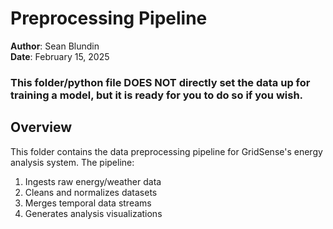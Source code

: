 # Preprocessing Pipeline

**Author**: Sean Blundin  
**Date**: February 15, 2025

### This folder/python file DOES NOT directly set the data up for training a model, but it is ready for you to do so if you wish.

## Overview
This folder contains the data preprocessing pipeline for GridSense's energy analysis system. The pipeline:
1. Ingests raw energy/weather data
2. Cleans and normalizes datasets
3. Merges temporal data streams
4. Generates analysis visualizations


